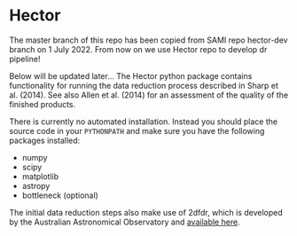 Hector  
====

The master branch of this repo has been copied from SAMI repo hector-dev branch on 1 July 2022. 
From now on we use Hector repo to develop dr pipeline!

Below will be updated later...
The Hector python package contains functionality for running the data reduction process described in Sharp et al. (2014). See also Allen et al. (2014) for an assessment of the quality of the finished products.

There is currently no automated installation. Instead you should place the source code in your `PYTHONPATH` and make sure you have the following packages installed:

* numpy
* scipy
* matplotlib
* astropy
* bottleneck (optional)

The initial data reduction steps also make use of 2dfdr, which is developed by the Australian Astronomical Observatory and [available here](http://www.aao.gov.au/science/software/2dfdr).
